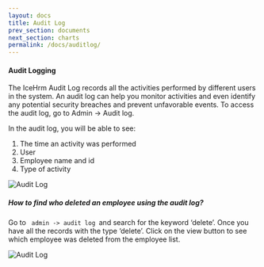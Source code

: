 ```yaml
---
layout: docs
title: Audit Log
prev_section: documents
next_section: charts
permalink: /docs/auditlog/
---
```


#### Audit Logging
The IceHrm Audit Log records all the activities performed by different users in the system. An audit log can help you monitor activities and even identify any potential security breaches and prevent unfavorable events. To access the audit log, go to Admin -> Audit log.

In the audit log, you will be able to see:
1. The time an activity was performed
2. User
3. Employee name and id
4. Type of activity

![Audit Log](https://icehrm.com/explore/wp-content/uploads/2022/09/Untitled-design-69.png)

##### How to find who deleted an employee using the audit log? 

Go to <code> admin -> audit log </code>and search for the keyword ‘delete’. Once you have all the records with the type ‘delete’. Click on the view button to see which employee was deleted from the employee list.

![Audit Log](https://icehrm.com/explore/wp-content/uploads/2022/09/Untitled-900-%C3%97-300px-18.png)

